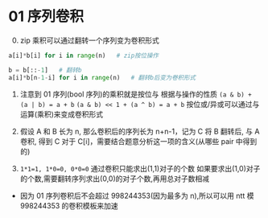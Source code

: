 # 01 序列卷积

0. zip 乘积可以通过翻转一个序列变为卷积形式

```python
a[i]*b[i] for i in range(n)   # zip按位操作

b = b[::-1]   # 翻转b
a[i]*b[n-1-i] for i in range(n)   # 翻转b后变为卷积形式
```

1. 注意到 01 序列(bool 序列)的乘积就是按位与
   根据与操作的性质
   `(a & b) + (a | b) = a + b`
   `(a & b) << 1 + (a ^ b) = a + b`
   按位或/异或可以通过与运算(乘积)来变成卷积形式

2. 假设 A 和 B 长为 n, 那么卷积后的序列长为 n+n-1，记为 C
   将 B 翻转后, 与 A 卷积, 得到 C
   对于 C[i]，需要结合题意分析这一项的含义(从哪些 pair 中得到的)
3. `1*1=1, 1*0=0, 0*0=0`
   通过卷积只能求出(1,1)对子的个数
   如果要求出(1,0)对子的个数,需要翻转序列求出(0,0)的对子个数,再用总对子数相减

- 因为 01 序列卷积后不会超过 998244353(因为最多为 n),所以可以用 ntt 模 998244353 的卷积模板来加速
